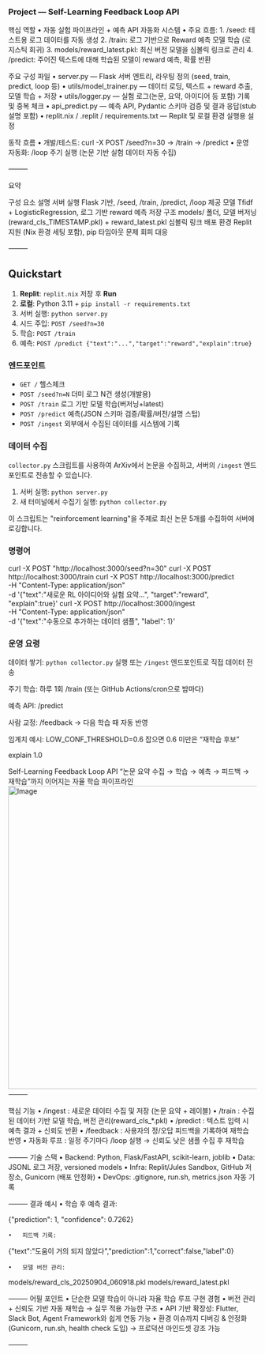 ### Project — Self-Learning Feedback Loop API


핵심 역할
	•	자동 실험 파이프라인 + 예측 API 자동화 시스템
	•	주요 흐름:
	1.	/seed: 테스트용 로그 데이터를 자동 생성
	2.	/train: 로그 기반으로 Reward 예측 모델 학습 (로지스틱 회귀)
	3.	models/reward_latest.pkl: 최신 버전 모델을 심볼릭 링크로 관리
	4.	/predict: 주어진 텍스트에 대해 학습된 모델이 reward 예측, 확률 반환

주요 구성 파일
	•	server.py — Flask 서버 엔트리, 라우팅 정의 (seed, train, predict, loop 등)
	•	utils/model_trainer.py — 데이터 로딩, 텍스트 + reward 추출, 모델 학습 + 저장
	•	utils/logger.py — 실험 로그(논문, 요약, 아이디어 등 포함) 기록 및 중복 체크
	•	api_predict.py — 예측 API, Pydantic 스키마 검증 및 결과 응답(stub 설명 포함)
	•	replit.nix / .replit / requirements.txt — Replit 및 로컬 환경 실행용 설정

동작 흐름
	•	개발/테스트: curl -X POST /seed?n=30 → /train → /predict
	•	운영 자동화: /loop 주기 실행 (논문 기반 실험 데이터 자동 수집)

⸻

요약

구성 요소	설명
서버 실행	Flask 기반, /seed, /train, /predict, /loop 제공
모델	Tfidf + LogisticRegression, 로그 기반 reward 예측
저장 구조	models/ 폴더, 모델 버저닝(reward_cls_TIMESTAMP.pkl) + reward_latest.pkl 심볼릭 링크
배포 환경	Replit 지원 (Nix 환경 세팅 포함), pip 타임아웃 문제 회피 대응


⸻



## Quickstart
1) **Replit**: `replit.nix` 저장 후 **Run**
2) **로컬**: Python 3.11 + `pip install -r requirements.txt`
3) 서버 실행: `python server.py`
4) 시드 주입: `POST /seed?n=30`
5) 학습: `POST /train`
6) 예측: `POST /predict {"text":"...","target":"reward","explain":true}`

### 엔드포인트
- `GET /` 헬스체크
- `POST /seed?n=N` 더미 로그 N건 생성(개발용)
- `POST /train` 로그 기반 모델 학습(버저닝+latest)
- `POST /predict` 예측(JSON 스키마 검증/확률/버전/설명 스텁)
- `POST /ingest` 외부에서 수집된 데이터를 시스템에 기록

### 데이터 수집
`collector.py` 스크립트를 사용하여 ArXiv에서 논문을 수집하고, 서버의 `/ingest` 엔드포인트로 전송할 수 있습니다.

1. 서버 실행: `python server.py`
2. 새 터미널에서 수집기 실행: `python collector.py`

이 스크립트는 "reinforcement learning"을 주제로 최신 논문 5개를 수집하여 서버에 로깅합니다.

### 명령어
curl -X POST "http://localhost:3000/seed?n=30"
curl -X POST http://localhost:3000/train
curl -X POST http://localhost:3000/predict \
  -H "Content-Type: application/json" \
  -d '{"text":"새로운 RL 아이디어와 실험 요약...", "target":"reward", "explain":true}'
curl -X POST http://localhost:3000/ingest \
  -H "Content-Type: application/json" \
  -d '{"text":"수동으로 추가하는 데이터 샘플", "label": 1}'


### 운영 요령

데이터 쌓기: `python collector.py` 실행 또는 `/ingest` 엔드포인트로 직접 데이터 전송

주기 학습: 하루 1회 /train (또는 GitHub Actions/cron으로 밤마다)

예측 API: /predict

사람 교정: /feedback → 다음 학습 때 자동 반영

임계치 예시: LOW_CONF_THRESHOLD=0.6 잡으면 0.6 미만은 “재학습 후보”


explain 1.0

Self-Learning Feedback Loop API
“논문 요약 수집 → 학습 → 예측 → 피드백 → 재학습”까지 이어지는 자율 학습 파이프라인
<img width="583" height="614" alt="Image" src="https://github.com/user-attachments/assets/9f737634-0d0d-4d60-a7c7-843784351885" />
⸻

핵심 기능
	•	/ingest : 새로운 데이터 수집 및 저장 (논문 요약 + 레이블)
	•	/train : 수집된 데이터 기반 모델 학습, 버전 관리(reward_cls_*.pkl)
	•	/predict : 텍스트 입력 시 예측 결과 + 신뢰도 반환
	•	/feedback : 사용자의 정/오답 피드백을 기록하여 재학습 반영
	•	자동화 루프 : 일정 주기마다 /loop 실행 → 신뢰도 낮은 샘플 수집 후 재학습

⸻
기술 스택
	•	Backend: Python, Flask/FastAPI, scikit-learn, joblib
	•	Data: JSONL 로그 저장, versioned models
	•	Infra: Replit/Jules Sandbox, GitHub 저장소, Gunicorn (배포 안정화)
	•	DevOps: .gitignore, run.sh, metrics.json 자동 기록

⸻
결과 예시
	•	학습 후 예측 결과:

{"prediction": 1, "confidence": 0.7262}

	•	피드백 기록:

{"text":"도움이 거의 되지 않았다","prediction":1,"correct":false,"label":0}

	•	모델 버전 관리:

models/reward_cls_20250904_060918.pkl
models/reward_latest.pkl


⸻
어필 포인트
	•	단순한 모델 학습이 아니라 자율 학습 루프 구현 경험
	•	버전 관리 + 신뢰도 기반 자동 재학습 → 실무 적용 가능한 구조
	•	API 기반 확장성: Flutter, Slack Bot, Agent Framework와 쉽게 연동 가능
	•	환경 이슈까지 디버깅 & 안정화 (Gunicorn, run.sh, health check 도입) → 프로덕션 마인드셋 강조 가능

⸻

